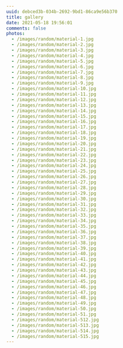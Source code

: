 ```yaml
---
uuid: debced3b-034b-2692-9bd1-86ca9e56b370
title: gallery
date: 2021-05-18 19:56:01
comments: false
photos: 
  - /images/random/material-1.jpg
  - /images/random/material-2.jpg
  - /images/random/material-3.jpg
  - /images/random/material-4.jpg
  - /images/random/material-5.jpg
  - /images/random/material-6.jpg
  - /images/random/material-7.jpg
  - /images/random/material-8.jpg
  - /images/random/material-9.jpg
  - /images/random/material-10.jpg
  - /images/random/material-11.jpg
  - /images/random/material-12.jpg
  - /images/random/material-13.jpg
  - /images/random/material-14.jpg
  - /images/random/material-15.jpg
  - /images/random/material-16.jpg
  - /images/random/material-17.jpg
  - /images/random/material-18.jpg
  - /images/random/material-19.jpg
  - /images/random/material-20.jpg
  - /images/random/material-21.jpg
  - /images/random/material-22.jpg
  - /images/random/material-23.jpg
  - /images/random/material-24.jpg
  - /images/random/material-25.jpg
  - /images/random/material-26.jpg
  - /images/random/material-27.jpg
  - /images/random/material-28.jpg
  - /images/random/material-29.jpg
  - /images/random/material-30.jpg
  - /images/random/material-31.jpg
  - /images/random/material-32.jpg
  - /images/random/material-33.jpg
  - /images/random/material-34.jpg
  - /images/random/material-35.jpg
  - /images/random/material-36.jpg
  - /images/random/material-37.jpg
  - /images/random/material-38.jpg
  - /images/random/material-39.jpg
  - /images/random/material-40.jpg
  - /images/random/material-41.jpg
  - /images/random/material-42.jpg
  - /images/random/material-43.jpg
  - /images/random/material-44.jpg
  - /images/random/material-45.jpg
  - /images/random/material-46.jpg
  - /images/random/material-47.jpg
  - /images/random/material-48.jpg
  - /images/random/material-49.jpg
  - /images/random/material-50.jpg
  - /images/random/material-51.jpg
  - /images/random/material-512.jpg
  - /images/random/material-513.jpg
  - /images/random/material-514.jpg
  - /images/random/material-515.jpg
---
```

